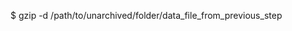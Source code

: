 <!-- post: database-backup_postgresql -->


$ gzip -d /path/to/unarchived/folder/data_file_from_previous_step
